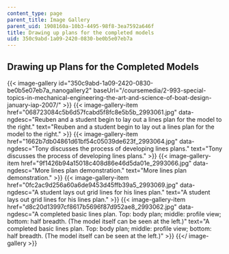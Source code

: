 ```yaml
---
content_type: page
parent_title: Image Gallery
parent_uid: 1908160a-10b3-4495-98f8-3ea7592a646f
title: Drawing up plans for the completed models
uid: 350c9abd-1a09-2420-0830-be0b5e07eb7a
---
```


Drawing up Plans for the Completed Models
-----------------------------------------
{{< image-gallery id="350c9abd-1a09-2420-0830-be0b5e07eb7a_nanogallery2" baseUrl="/coursemedia/2-993-special-topics-in-mechanical-engineering-the-art-and-science-of-boat-design-january-iap-2007/" >}}
{{< image-gallery-item href="068723084c5b6d57fcabd5f8fc8e5b5b_2993061.jpg" data-ngdesc="Reuben and a student begin to lay out a lines plan for the model to the right." text="Reuben and a student begin to lay out a lines plan for the model to the right." >}}
{{< image-gallery-item href="1662b7db04861d61bf54c05039de623f_2993064.jpg" data-ngdesc="Tony discusses the process of developing lines plans." text="Tony discusses the process of developing lines plans." >}}
{{< image-gallery-item href="9f1426b94a15018c408d86e46d5da01e_2993066.jpg" data-ngdesc="More lines plan demonstration." text="More lines plan demonstration." >}}
{{< image-gallery-item href="0fc2ac9d256a60a6de9453d45ffb39a5_2993069.jpg" data-ngdesc="A student lays out grid lines for his lines plan." text="A student lays out grid lines for his lines plan." >}}
{{< image-gallery-item href="d8c20d13997cf8617b5696f87d952ae8_2993062.jpg" data-ngdesc="A completed basic lines plan. Top: body plan; middle: profile view; bottom: half breadth. (The model itself can be seen at the left.)" text="A completed basic lines plan. Top: body plan; middle: profile view; bottom: half breadth. (The model itself can be seen at the left.)" >}}
{{</ image-gallery >}}